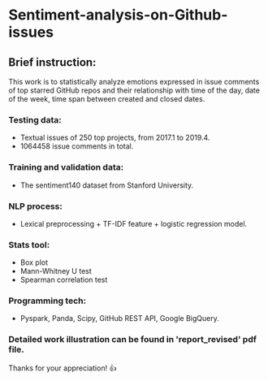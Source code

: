 # Sentiment-analysis-on-Github-issues

## Brief instruction:
This work is to statistically analyze emotions expressed in issue comments of top starred GitHub repos and their relationship with time of the day, date of the week, time span between created and closed dates.

### Testing data:
- Textual issues of 250 top projects, from 2017.1 to 2019.4.
- 1064458 issue comments in total.
### Training and validation data: 
- The sentiment140 dataset from Stanford University.
### NLP process:
- Lexical preprocessing + TF-IDF feature + logistic regression model.
### Stats tool:
- Box plot
- Mann-Whitney U test 
- Spearman correlation test
### Programming tech:
- Pyspark, Panda, Scipy, GitHub REST API, Google BigQuery.

### Detailed work illustration can be found in 'report_revised' pdf file.
Thanks for your appreciation! :+1:
